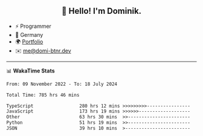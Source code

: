 <h2 align="center">👋 Hello! I'm Dominik.</h2>

- ⚡ Programmer
- 📍 Germany
- 🌍 [Portfolio](https://domi-btnr.dev)
- ✉️ [me@domi-btnr.dev](mailto://me@domi-btnr.dev)

---
📊 **WakaTime Stats**
<!--START_SECTION:waka-->

```txt
From: 09 November 2022 - To: 18 July 2024

Total Time: 785 hrs 46 mins

TypeScript                 280 hrs 12 mins >>>>>>>>>----------------   35.66 %
JavaScript                 173 hrs 19 mins >>>>>>-------------------   22.06 %
Other                      63 hrs 30 mins  >>-----------------------   08.08 %
Python                     51 hrs 19 mins  >>-----------------------   06.53 %
JSON                       39 hrs 10 mins  >------------------------   04.99 %
```

<!--END_SECTION:waka-->

